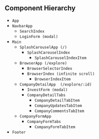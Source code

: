 ## Component Hierarchy

* `App`
 * `NavbarApp`
   * `SearchIndex`
    * `LoginForm (modal)`
 * `Main`
   * `SplashCarouselApp (/)`
     * `SplashCarouselIndex`
       * `SplashCarouselIndexItem`
    * `BrowserApp (/explore)`
      * `BrowserSelectorIndex`
      * `BrowserIndex (infinite scroll)`
        * `BrowserIndexItem`
    * `CompanyDetailApp  (/explore/:id)`
      * `InvestForm (modal)`
      * `CompanyDetailTabs`
        * `CompanyDetailTabItem`
        * `CompanyUpdatesTabItem`
        * `CompanyCommentsTabItem`
     * `CompanyFormApp`
       * `CompanyFormTabs`
         * `CompanyFormTabItem`
 * `Footer`
